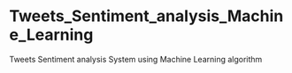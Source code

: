 # Tweets_Sentiment_analysis_Machine_Learning
Tweets Sentiment analysis System using Machine Learning algorithm
